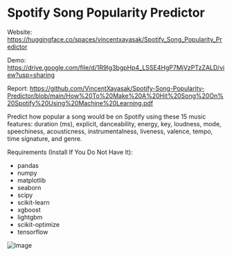 # Spotify Song Popularity Predictor
Website: https://huggingface.co/spaces/vincentxayasak/Spotify_Song_Popularity_Predictor

Demo: https://drive.google.com/file/d/1R9Ig3bgpHp4_LSSE4HgP7MjVzPTzZALD/view?usp=sharing

Report: https://github.com/VincentXayasak/Spotify-Song-Popularity-Predictor/blob/main/How%20To%20Make%20A%20Hit%20Song%20On%20Spotify%20Using%20Machine%20Learning.pdf

Predict how popular a song would be on Spotify using these 15 music features:
duration (ms), explicit, danceability,	energy,	key,	loudness,	mode, speechiness,	acousticness,	instrumentalness,	liveness,	valence,	tempo,	time signature,	and genre.

Requirements (Install If You Do Not Have It):
* pandas
* numpy
* matplotlib
* seaborn
* scipy
* scikit-learn
* xgboost
* lightgbm
* scikit-optimize
* tensorflow

![Image](https://github.com/user-attachments/assets/a4a5a796-139b-463e-8765-5c724ad96a1c)
